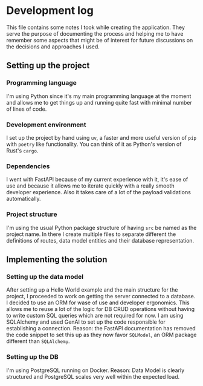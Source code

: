# Development log

This file contains some notes I took while creating the application. They serve
the purpose of documenting the process and helping me to have remember some
aspects that might be of interest for future discussions on the decisions and
approaches I used.

## Setting up the project

### Programming language

I'm using Python since it's my main programming language at the moment and
allows me to get things up and running quite fast with minimal number of lines
of code.

### Development environment

I set up the project by hand using `uv`, a faster and more useful version of
`pip` with `poetry` like functionality. You can think of it as Python's version
of Rust's `cargo`.

### Dependencies

I went with FastAPI because of my current experience with it, it's ease of use
and because it allows me to iterate quickly with a really smooth developer
experience. Also it takes care of a lot of the payload validations automatically.

### Project structure

I'm using the usual Python package structure of having `src` be named as the
project name. In there I create multiple files to separate different the
definitions of routes, data model entities and their database representation.

## Implementing the solution

### Setting up the data model

After setting up a Hello World example and the main structure for the project,
I proceeded to work on getting the server connected to a database. I decided to
use an ORM for wase of use and developer ergonomics. This allows me to reuse a
lot of the logic for DB CRUD operations without having to write custom SQL
queries which are not required for now. I am using SQLAlchemy and used GenAI to
set up the code responsible for establishing a connection. Reason: the FastAPI
documentation has removed the code snippet to set this up as they now favor
`SQLModel`, an ORM package different than `SQLAlchemy`.

### Setting up the DB

I'm using PostgreSQL running on Docker. Reason: Data Model is clearly structured and
PostgreSQL scales very well within the expected load.

